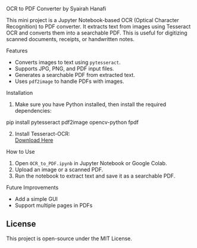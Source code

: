 OCR to PDF Converter
by Syairah Hanafi

This mini project is a Jupyter Notebook-based OCR (Optical Character Recognition) to PDF converter. It extracts text from images using Tesseract OCR and converts them into a searchable PDF. This is useful for digitizing scanned documents, receipts, or handwritten notes.

Features
- Converts images to text using `pytesseract`.
- Supports JPG, PNG, and PDF input files.
- Generates a searchable PDF from extracted text.
- Uses `pdf2image` to handle PDFs with images.

Installation
1. Make sure you have Python installed, then install the required dependencies:

pip install pytesseract pdf2image opencv-python fpdf

2. Install Tesseract-OCR:  
[Download Here](https://github.com/UB-Mannheim/tesseract/wiki)

How to Use
1. Open `OCR_to_PDF.ipynb` in Jupyter Notebook or Google Colab.  
2. Upload an image or a scanned PDF.  
3. Run the notebook to extract text and save it as a searchable PDF.  

Future Improvements  
- Add a simple GUI  
- Support multiple pages in PDFs  

## License  
This project is open-source under the MIT License.  


